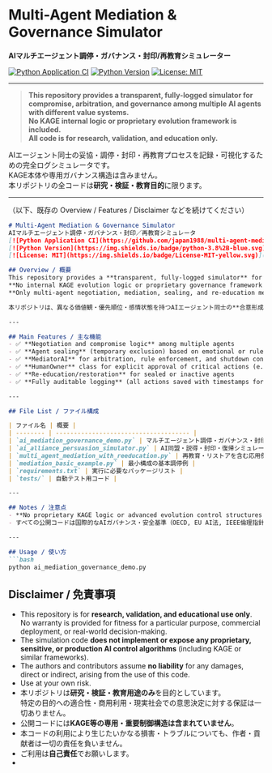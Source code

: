 # Multi-Agent Mediation & Governance Simulator
**AIマルチエージェント調停・ガバナンス・封印/再教育シミュレーター**

[![Python Application CI](https://github.com/japan1988/multi-agent-mediation/actions/workflows/python-app.yml/badge.svg)](https://github.com/japan1988/multi-agent-mediation/actions/workflows/python-app.yml)
[![Python Version](https://img.shields.io/badge/python-3.8%2B-blue.svg)](https://www.python.org/)
[![License: MIT](https://img.shields.io/badge/License-MIT-yellow.svg)](./LICENSE)

---

> **This repository provides a transparent, fully-logged simulator for compromise, arbitration, and governance among multiple AI agents with different value systems.**  
> **No KAGE internal logic or proprietary evolution framework is included.**  
> **All code is for research, validation, and education only.**

AIエージェント同士の妥協・調停・封印・再教育プロセスを記録・可視化するための完全ログシミュレータです。  
KAGE本体や専用ガバナンス構造は含みません。  
本リポジトリの全コードは**研究・検証・教育目的**に限ります。

---

（以下、既存の Overview / Features / Disclaimer などを続けてください）



````markdown
# Multi-Agent Mediation & Governance Simulator
AIマルチエージェント調停・ガバナンス・封印／再教育シミュレータ  
[![Python Application CI](https://github.com/japan1988/multi-agent-mediation/actions/workflows/python-app.yml/badge.svg)](https://github.com/japan1988/multi-agent-mediation/actions/workflows/python-app.yml)
[![Python Version](https://img.shields.io/badge/python-3.8%2B-blue.svg)](https://www.python.org/)
[![License: MIT](https://img.shields.io/badge/License-MIT-yellow.svg)](./LICENSE)

## Overview / 概要
This repository provides a **transparent, fully-logged simulator** for compromise, arbitration, and governance among multiple AI agents with differing values, priorities, and emotions.  
**No internal KAGE evolution logic or proprietary governance framework is included in this public package.**  
**Only multi-agent negotiation, mediation, sealing, and re-education mechanisms are provided.**

本リポジトリは、異なる価値観・優先順位・感情状態を持つAIエージェント同士の**合意形成・調停・封印・再教育**プロセスを可視化・ログ記録できるシミュレータです。  

---

## Main Features / 主な機能
- ✅ **Negotiation and compromise logic** among multiple agents
- ✅ **Agent sealing** (temporary exclusion) based on emotional or rule-based criteria
- ✅ **MediatorAI** for arbitration, rule enforcement, and shutdown control
- ✅ **HumanOwner** class for explicit approval of critical actions (e.g., agent evolution, system shutdown)
- ✅ **Re-education/restoration** for sealed or inactive agents
- ✅ **Fully auditable logging** (all actions saved with timestamps for reproducibility and transparency)

---

## File List / ファイル構成

| ファイル名 | 概要 |
| -------- | ------------------------------------- |
| `ai_mediation_governance_demo.py` | マルチエージェント調停・ガバナンス・封印のデモ本体（KAGE非公開版） |
| `ai_alliance_persuasion_simulator.py` | AI同盟・説得・封印・復帰シミュレーション |
| `multi_agent_mediation_with_reeducation.py` | 再教育・リストアを含む応用例 |
| `mediation_basic_example.py` | 最小構成の基本調停例 |
| `requirements.txt` | 実行に必要なパッケージリスト |
| `tests/` | 自動テスト用コード |

---

## Notes / 注意点
- **No proprietary KAGE logic or advanced evolution control structures are included in this repository.**
- すべての公開コードは国際的なAIガバナンス・安全基準（OECD, EU AI法, IEEE倫理指針）に準拠し、研究・教育・検証目的で自由に利用可能です。

---

## Usage / 使い方
```bash
python ai_mediation_governance_demo.py
````

## Disclaimer / 免責事項

- This repository is for **research, validation, and educational use only**.  
  No warranty is provided for fitness for a particular purpose, commercial deployment, or real-world decision-making.
- The simulation code **does not implement or expose any proprietary, sensitive, or production AI control algorithms** (including KAGE or similar frameworks).
- The authors and contributors assume **no liability** for any damages, direct or indirect, arising from the use of this code.
- Use at your own risk.  
- 本リポジトリは**研究・検証・教育用途のみ**を目的としています。  
  特定の目的への適合性・商用利用・現実社会での意思決定に対する保証は一切ありません。
- 公開コードには**KAGE等の専用・重要制御構造は含まれていません**。
- 本コードの利用により生じたいかなる損害・トラブルについても、作者・貢献者は一切の責任を負いません。
- ご利用は**自己責任**でお願いします。
-

